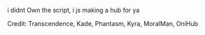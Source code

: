 i didnt Own the script, i js making a hub for ya

Credit: Transcendence, Kade, Phantasm, Kyra, MoralMan, OniHub 
